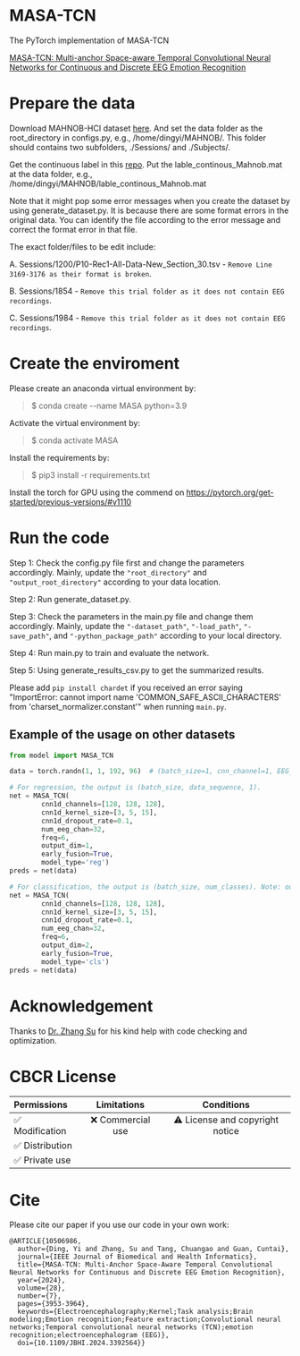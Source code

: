 # MASA-TCN
The PyTorch implementation of MASA-TCN

[MASA-TCN: Multi-anchor Space-aware Temporal Convolutional Neural Networks for Continuous and Discrete EEG Emotion Recognition](https://ieeexplore.ieee.org/document/10506986)

# Prepare the data
Download MAHNOB-HCI dataset [here](https://mahnob-db.eu/hci-tagging/). And set the data folder as the root_directory in configs.py, e.g., /home/dingyi/MAHNOB/. This folder should contains two subfolders, ./Sessions/ and ./Subjects/.

Get the continuous label in this [repo](https://github.com/soheilrayatdoost/ContinuousEmotionDetection). Put the lable_continous_Mahnob.mat at the data folder, e.g., /home/dingyi/MAHNOB/lable_continous_Mahnob.mat

Note that it might pop some error messages when you create the dataset by using generate_dataset.py. It is because there are some format errors in the original data. You can identify the file according to the error message and correct the format error in that file.

The exact folder/files to be edit include:

A. Sessions/1200/P10-Rec1-All-Data-New_Section_30.tsv - `Remove Line 3169-3176 as their format is broken`.

B. Sessions/1854 - `Remove this trial folder as it does not contain EEG recordings`.

C. Sessions/1984 - `Remove this trial folder as it does not contain EEG recordings`.

# Create the enviroment
Please create an anaconda virtual environment by:

> $ conda create --name MASA python=3.9

Activate the virtual environment by:

> $ conda activate MASA

Install the requirements by:

> $ pip3 install -r requirements.txt

Install the torch for GPU using the commend on https://pytorch.org/get-started/previous-versions/#v1110

# Run the code
Step 1: Check the config.py file first and change the parameters accordingly. Mainly, update the `"root_directory"` and `"output_root_directory"` according to your data location.

Step 2: Run generate_dataset.py.

Step 3: Check the parameters in the main.py file and change them accordingly. Mainly, update the `"-dataset_path"`, `"-load_path"`, `"-save_path"`, and `"-python_package_path"` according to your local directory.

Step 4: Run main.py to train and evaluate the network.

Step 5: Using generate_results_csv.py to get the summarized results.

Please add `pip install chardet` if you received an error saying "ImportError: cannot import name 'COMMON_SAFE_ASCII_CHARACTERS' from 'charset_normalizer.constant'" when running `main.py`.

## Example of the usage on other datasets
```python
from model import MASA_TCN

data = torch.randn(1, 1, 192, 96)  # (batch_size=1, cnn_channel=1, EEG_channel*feature=32*6, data_sequence=96)

# For regression, the output is (batch_size, data_sequence, 1).
net = MASA_TCN(
        cnn1d_channels=[128, 128, 128],
        cnn1d_kernel_size=[3, 5, 15],
        cnn1d_dropout_rate=0.1,
        num_eeg_chan=32,
        freq=6,
        output_dim=1,
        early_fusion=True,
        model_type='reg')
preds = net(data)

# For classification, the output is (batch_size, num_classes). Note: output_dim should be the number of classes.
net = MASA_TCN(
        cnn1d_channels=[128, 128, 128],
        cnn1d_kernel_size=[3, 5, 15],
        cnn1d_dropout_rate=0.1,
        num_eeg_chan=32,
        freq=6,
        output_dim=2,
        early_fusion=True,
        model_type='cls')
preds = net(data)
```
# Acknowledgement
Thanks to [Dr. Zhang Su](https://github.com/sucv) for his kind help with code checking and optimization. 
# CBCR License
| Permissions | Limitations | Conditions |
| :---         |     :---:      |          :---: |
| :white_check_mark: Modification   | :x: Commercial use   | :warning: License and copyright notice   |
| :white_check_mark: Distribution     |       |      |
| :white_check_mark: Private use     |        |      |

# Cite
Please cite our paper if you use our code in your own work:

```
@ARTICLE{10506986,
  author={Ding, Yi and Zhang, Su and Tang, Chuangao and Guan, Cuntai},
  journal={IEEE Journal of Biomedical and Health Informatics}, 
  title={MASA-TCN: Multi-Anchor Space-Aware Temporal Convolutional Neural Networks for Continuous and Discrete EEG Emotion Recognition}, 
  year={2024},
  volume={28},
  number={7},
  pages={3953-3964},
  keywords={Electroencephalography;Kernel;Task analysis;Brain modeling;Emotion recognition;Feature extraction;Convolutional neural networks;Temporal convolutional neural networks (TCN);emotion recognition;electroencephalogram (EEG)},
  doi={10.1109/JBHI.2024.3392564}}
```
